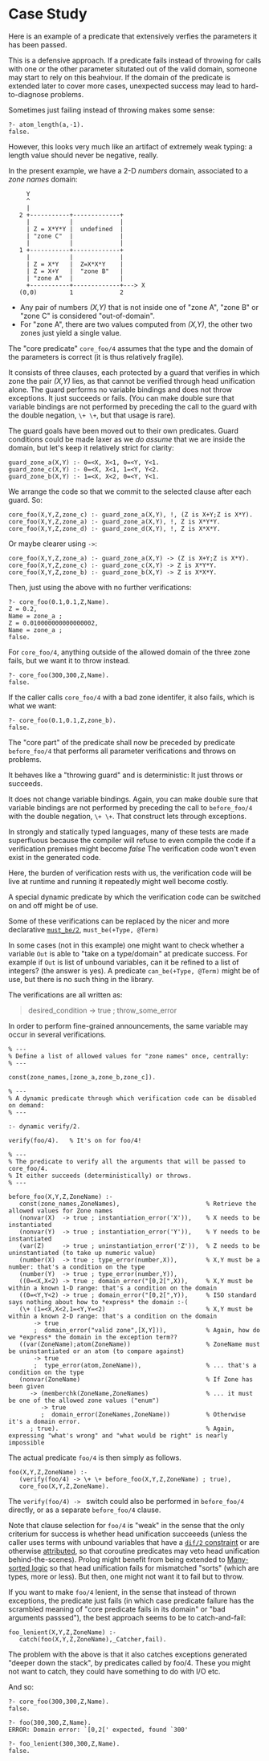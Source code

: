 # Case Study

Here is an example of a predicate that extensively verfies the parameters it has been passed.

This is a defensive approach. If a predicate fails instead of throwing for calls with one or the other 
parameter situtated out of the valid domain, someone may start to rely on this beahviour.
If the domain of the predicate is extended later to cover more cases, unexpected success may lead to
hard-to-diagnose problems.

Sometimes just failing instead of throwing makes some sense:

```
?- atom_length(a,-1).
false.
```

However, this looks very much like an artifact of extremely weak typing: a length value should never be negative, really.

In the present example, we have a 2-D _numbers_ domain, associated to a _zone names_ domain:

```
     Y
     ^     
     |
   2 +-----------+-------------+
     |           |             |
     | Z = X*Y*Y |  undefined  |
     | "zone C"  |             |
     |           |             | 
   1 +-----------+-------------+
     |           |             |
     | Z = X*Y   |  Z=X*X*Y    |
     | Z = X+Y   |  "zone B"   |
     | "zone A"  |             | 
     +-----------+-------------+---> X
   (0,0)         1             2
```

- Any pair of numbers _(X,Y)_ that is not inside one of "zone A", "zone B" or "zone C" is considered "out-of-domain".
- For "zone A", there are two values computed from _(X,Y)_, the other two zones just yield a single value.

The "core predicate" `core_foo/4` assumes that the type and the domain of the parameters is correct (it 
is thus relatively fragile).

It consists of three clauses, each protected by a guard that verifies in which zone the pair _(X,Y)_ 
lies, as that cannot be verified through head unification alone. The guard performs no variable
bindings and does not throw exceptions. It just succeeds or fails. (You can make double sure that
variable bindings are not performed by preceding the call to the guard with the double negation, `\+ \+`,
but that usage is rare).

The guard goals have been moved out to their own predicates.
Guard conditions could be made laxer as we _do assume_ that we are inside the domain, but
let's keep it relatively strict for clarity:

```
guard_zone_a(X,Y) :- 0=<X, X<1, 0=<Y, Y<1.
guard_zone_c(X,Y) :- 0=<X, X<1, 1=<Y, Y<2.
guard_zone_b(X,Y) :- 1=<X, X<2, 0=<Y, Y<1.
```

We arrange the code so that we commit to the selected clause after each guard. So:

```
core_foo(X,Y,Z,zone_c) :- guard_zone_a(X,Y), !, (Z is X+Y;Z is X*Y). 
core_foo(X,Y,Z,zone_a) :- guard_zone_a(X,Y), !, Z is X*Y*Y.
core_foo(X,Y,Z,zone_d) :- guard_zone_d(X,Y), !, Z is X*X*Y.
```

Or maybe clearer using `->`:

```
core_foo(X,Y,Z,zone_a) :- guard_zone_a(X,Y) -> (Z is X+Y;Z is X*Y). 
core_foo(X,Y,Z,zone_c) :- guard_zone_c(X,Y) -> Z is X*Y*Y.
core_foo(X,Y,Z,zone_b) :- guard_zone_b(X,Y) -> Z is X*X*Y.
```

Then, just using the above with no further verifications:

```
?- core_foo(0.1,0.1,Z,Name).
Z = 0.2,
Name = zone_a ;
Z = 0.010000000000000002,
Name = zone_a ;
false.
```

For `core_foo/4`, anything outside of the allowed domain of the three zone fails, but we want it to throw instead.

```
?- core_foo(300,300,Z,Name).
false.
```

If the caller calls `core_foo/4` with a bad zone identifer, it also fails, which is what we want:

```
?- core_foo(0.1,0.1,Z,zone_b).
false.
```

The "core part" of the predicate shall now be preceded by predicate `before_foo/4` that performs all
parameter verifications and throws on problems. 

It behaves like a "throwing guard" and is deterministic: It just throws or succeeds.

It does not change variable bindings. Again, you can make double sure that variable bindings are not
performed by preceding the call to `before_foo/4` with the double negation, `\+ \+`. That construct lets
through exceptions.

In strongly and statically typed languages, many of these tests are made superfluous because
the compiler will refuse to even compile the code if a verification premises might become _false_
The verification code won't even exist in the generated code. 

Here, the burden of verification rests with us, the verification code will be live at runtime and 
running it repeatedly might well become costly. 

A special dynamic predicate by which the verification code can be switched on and off might be of use.

Some of these verifications can be replaced by the nicer and more declarative
[`must_be/2`](https://eu.swi-prolog.org/pldoc/doc_for?object=must_be/2), `must_be(+Type, @Term)`

In some cases (not in this example) one might want to check whether a variable `Out` is able to "take on a type/domain" 
at predicate success. For example if `Out` is list of unbound variables, can it be refined to a list of integers?
(the answer is yes). A predicate `can_be(+Type, @Term)` might be of use, but there is no such thing in the library.

The verifications are all written as:

> desired_condition -> true ; throw_some_error

In order to perform fine-grained announcements, the same variable may occur in several verifications.

```
% ---
% Define a list of allowed values for "zone names" once, centrally:
% ---

const(zone_names,[zone_a,zone_b,zone_c]).

% ---
% A dynamic predicate through which verification code can be disabled on demand:
% ---

:- dynamic verify/2.

verify(foo/4).   % It's on for foo/4!

% ---
% The predicate to verify all the arguments that will be passed to core_foo/4.
% It either succeeds (deterministically) or throws.
% ---

before_foo(X,Y,Z,ZoneName) :-
   const(zone_names,ZoneNames),                        % Retrieve the allowed values for Zone names
   (nonvar(X)  -> true ; instantiation_error('X')),    % X needs to be instantiated
   (nonvar(Y)  -> true ; instantiation_error('Y')),    % Y needs to be instantiated
   (var(Z)     -> true ; uninstantiation_error('Z')),  % Z needs to be uninstantiated (to take up numeric value)
   (number(X)  -> true ; type_error(number,X)),        % X,Y must be a number: that's a condition on the type
   (number(Y)  -> true ; type_error(number,Y)),
   ((0=<X,X<2) -> true ; domain_error("[0,2[",X)),     % X,Y must be within a known 1-D range: that's a condition on the domain
   ((0=<Y,Y<2) -> true ; domain_error("[0,2[",Y)),     % ISO standard says nothing about how to *express* the domain :-(
   (\+ (1=<X,X<2,1=<Y,Y=<2)                            % X,Y must be within a known 2-D range: that's a condition on the domain
       -> true 
       ;  domain_error("valid zone",[X,Y])),           % Again, how do we *express* the domain in the exception term??
   ((var(ZoneName);atom(ZoneName))                     % ZoneName must be uninstantiated or an atom (to compare against)
       -> true  
       ;  type_error(atom,ZoneName)),                  % ... that's a condition on the type
   (nonvar(ZoneName)                                   % If Zone has been given
      -> (memberchk(ZoneName,ZoneNames)                % ... it must be one of the allowed zone values ("enum")
         -> true
         ;  domain_error(ZoneNames,ZoneName))          % Otherwise it's a domain error. 
      ; true).                                         % Again, expressing "what's wrong" and "what would be right" is nearly impossible
```

The actual predicate `foo/4` is then simply as follows.

```
foo(X,Y,Z,ZoneName) :-
   (verify(foo/4) -> \+ \+ before_foo(X,Y,Z,ZoneName) ; true),
   core_foo(X,Y,Z,ZoneName).
```   

The `verify(foo/4) -> ` switch could also be performed in `before_foo/4` directly, or as a separate `before_foo/4` clause. 

Note that clause selection for `foo/4` is "weak" in the sense that the only criterium for success is whether
head unification succeeeds (unless the caller uses terms with unbound variables that have a 
[`dif/2` constraint](https://eu.swi-prolog.org/pldoc/doc_for?object=dif/2) or are otherwise 
[attributed](https://eu.swi-prolog.org/pldoc/man?section=attvar), so that coroutine predicates may veto
head unification behind-the-scenes). Prolog might benefit from being extended to
[Many-sorted logic](https://en.wikipedia.org/wiki/Many-sorted_logic) so that head unification fails for
mismatched "sorts" (which are types, more or less). But then, one might not want it to fail but to
throw.

If you want to make `foo/4` lenient, in the sense that instead of thrown exceptions, the predicate just fails
(in which case predicate failure has the scrambled meaning of "core predicate fails in its domain" or "bad arguments passsed"), 
the best approach seems to be to catch-and-fail:

```
foo_lenient(X,Y,Z,ZoneName) :- 
   catch(foo(X,Y,Z,ZoneName),_Catcher,fail).
```

The problem with the above is that it also catches exceptions generated "deeper down the stack", by predicates called by foo/4. 
These you might not want to catch, they could have something to do with I/O etc.

And so:

```
?- core_foo(300,300,Z,Name).
false.

?- foo(300,300,Z,Name).
ERROR: Domain error: `[0,2[' expected, found `300'

?- foo_lenient(300,300,Z,Name).
false.
```


   
   
